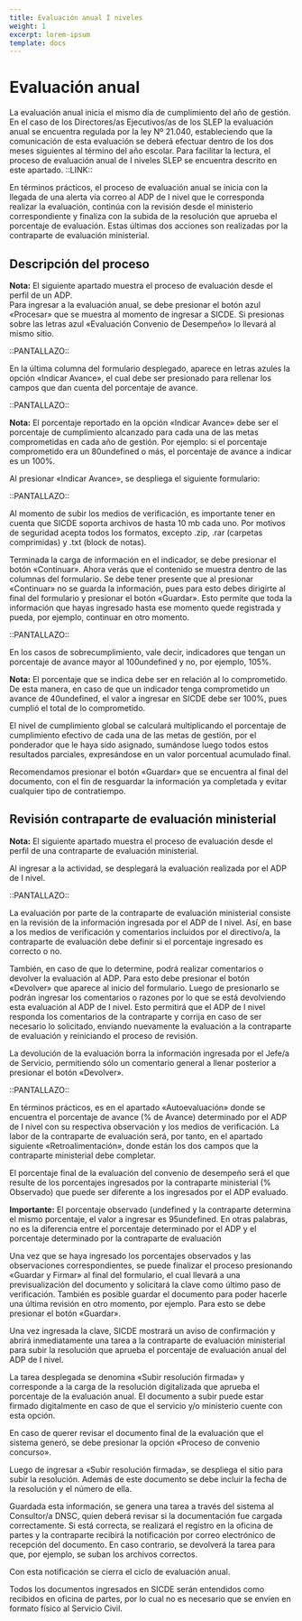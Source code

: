```yaml
---
title: Evaluación anual I niveles
weight: 1
excerpt: lorem-ipsum
template: docs
---
```

# Evaluación anual
La evaluación anual inicia el mismo día de cumplimiento del año de gestión. 
En el caso de los Directores/as Ejecutivos/as de los SLEP la evaluación anual se encuentra regulada por la ley Nº 21.040, estableciendo que la comunicación de esta evaluación se deberá efectuar dentro de los dos meses siguientes al término del año escolar. Para facilitar la lectura, el proceso de evaluación anual de I niveles SLEP se encuentra descrito en este apartado. ::LINK::

En términos prácticos, el proceso de evaluación anual se inicia con la llegada de una alerta vía correo al ADP de I nivel que le corresponda realizar la evaluación, continúa con la revisión desde el ministerio correspondiente y finaliza con la subida de la resolución que aprueba el porcentaje de evaluación. Estas últimas dos acciones son realizadas por la contraparte de evaluación ministerial.

## Descripción del proceso
<div class="note"><strong>Nota:</strong> El siguiente apartado muestra el proceso de evaluación desde el perfil de un ADP. </div>
Para ingresar a la evaluación anual, se debe presionar el botón azul «Procesar» que se muestra al momento de ingresar a SICDE. Si presionas sobre las letras azul «Evaluación Convenio de Desempeño» lo llevará al mismo sitio.

::PANTALLAZO::

En la última columna del formulario desplegado, aparece en letras azules la opción «Indicar Avance», el cual debe ser presionado para rellenar los campos que dan cuenta del porcentaje de avance.

::PANTALLAZO::

<div class="note"><strong>Nota:</strong> El porcentaje reportado en la opción «Indicar Avance» debe ser el porcentaje de cumplimiento alcanzado para cada una de las metas comprometidas en cada año de gestión. Por ejemplo: si el porcentaje comprometido era un 80undefined o más, el porcentaje de avance a indicar es un 100%. </div>

Al presionar «Indicar Avance», se despliega el siguiente formulario:

::PANTALLAZO::

Al momento de subir los medios de verificación, es importante tener en cuenta que SICDE soporta archivos de hasta 10 mb cada uno. Por motivos de seguridad acepta todos los formatos, excepto .zip, .rar (carpetas comprimidas) y .txt (block de notas).

Terminada la carga de información en el indicador, se debe presionar el botón «Continuar». Ahora verás que el contenido se muestra dentro de las columnas del formulario.
Se debe tener presente que al presionar «Continuar» no se guarda la información, pues para esto debes dirigirte al final del formulario y presionar el botón «Guardar». Esto permite que toda la información que hayas ingresado hasta ese momento quede registrada y pueda, por ejemplo, continuar en otro momento.

::PANTALLAZO::

En los casos de sobrecumplimiento, vale decir, indicadores que tengan un porcentaje de avance mayor al 100undefined y no, por ejemplo, 105%. 

<div class="note"><strong>Nota:</strong> El porcentaje que se indica debe ser en relación al lo comprometido. De esta manera, en caso de que un indicador tenga comprometido un avance de 40undefined, el valor a ingresar en SICDE debe ser 100%, pues cumplió el total de lo comprometido. </div>

El nivel de cumplimiento global se calculará multiplicando el porcentaje de cumplimiento efectivo de cada una de las metas de gestión, por el ponderador que le haya sido asignado, sumándose luego todos estos resultados parciales, expresándose en un valor porcentual acumulado final.

Recomendamos presionar el botón «Guardar» que se encuentra al final del documento, con el fin de resguardar la información ya completada y evitar cualquier tipo de contratiempo.

## Revisión contraparte de evaluación ministerial
<div class="note"><strong>Nota:</strong> El siguiente apartado muestra el proceso de evaluación desde el perfil de una contraparte de evaluación ministerial. </div>

Al ingresar a la actividad, se desplegará la evaluación realizada por el ADP de I nivel.

::PANTALLAZO::

La evaluación por parte de la contraparte de evaluación ministerial consiste en la revisión de la información ingresada por el ADP de I nivel. Así, en base a los medios de verificación y comentarios incluidos por el directivo/a, la contraparte de evaluación debe definir si el porcentaje ingresado es correcto o no. 

También, en caso de que lo determine, podrá realizar comentarios o devolver la evaluación al ADP. Para esto debe presionar el botón «Devolver» que aparece al inicio del formulario. Luego de presionarlo se podrán ingresar los comentarios o razones por lo que se está devolviendo esta evaluación al ADP de I nivel. Esto permitirá que el ADP de I nivel responda los comentarios de la contraparte y corrija en caso de ser necesario lo solicitado, enviando nuevamente la evaluación a la contraparte de evaluación y reiniciando el proceso de revisión.

La devolución de la evaluación borra la información ingresada por el Jefe/a de Servicio, permitiendo sólo un comentario general a llenar posterior a presionar el botón «Devolver».

::PANTALLAZO::

En términos prácticos, es en el apartado «Autoevaluación» donde se encuentra el porcentaje de avance (% de Avance) determinado por el ADP de I nivel con su respectiva observación y los medios de verificación. 
La labor de la contraparte de evaluación será, por tanto, en el apartado siguiente «Retroalimentación», donde están los dos campos que la contraparte ministerial debe completar.

El porcentaje final de la evaluación del convenio de desempeño será el que resulte de los porcentajes ingresados por la contraparte ministerial (% Observado) que puede ser diferente a los ingresados por el ADP evaluado.

<div class=“important”><strong>Importante:</strong> El porcentaje observado (undefined y la contraparte determina el mismo porcentaje, el valor a ingresar es 95undefined. En otras palabras, no es la diferencia entre el porcentaje determinado por el ADP y el porcentaje determinado por la contraparte de evaluación </div>

Una vez que se haya ingresado los porcentajes observados y las observaciones correspondientes, se puede finalizar el proceso presionando «Guardar y Firmar» al final del formulario, el cual llevará a una previsualización del documento y solicitará la clave como último paso de verificación. También es posible guardar el documento para poder hacerle una última revisión en otro momento, por ejemplo. Para esto se debe presionar el botón «Guardar».

Una vez ingresada la clave, SICDE mostrará un aviso de confirmación y abrirá inmediatamente una tarea a la contraparte de evaluación ministerial para subir la resolución que aprueba el porcentaje de evaluación anual del ADP de I nivel.

La tarea desplegada se denomina «Subir resolución firmada» y corresponde a la carga de la resolución digitalizada que aprueba el porcentaje de la evaluación anual. El documento a subir puede estar firmado digitalmente en caso de que el servicio y/o ministerio cuente con esta opción.

En caso de querer revisar el documento final de la evaluación que el sistema generó, se debe presionar la opción «Proceso de convenio concurso».

Luego de ingresar a «Subir resolución firmada», se despliega el sitio para subir la resolución. Además de este documento se debe incluir la fecha de la resolución y el número de ella.

Guardada esta información, se genera una tarea a través del sistema al Consultor/a DNSC, quien deberá revisar si la documentación fue cargada correctamente. Si está correcta, se realizará el registro en la oficina de partes y la contraparte recibirá la notificación por correo electrónico de recepción del documento. En caso contrario, se devolverá la tarea para que, por ejemplo, se suban los archivos correctos.

Con esta notificación se cierra el ciclo de evaluación anual.

Todos los documentos ingresados en SICDE serán entendidos como recibidos en oficina de partes, por lo cual no es necesario que se envíen en formato físico al Servicio Civil.